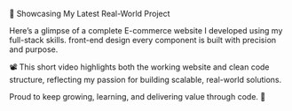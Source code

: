 🎯 Showcasing My Latest Real-World Project

Here’s a glimpse of a complete E-commerce website I developed using my full-stack skills. front-end design every component is built with precision and purpose.

📽️ This short video highlights both the working website and clean code structure, reflecting my passion for building scalable, real-world solutions.

Proud to keep growing, learning, and delivering value through code. 🚀

